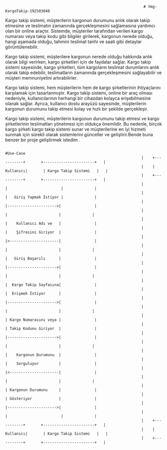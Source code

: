                                                                   # Ymg-KargoTakip-192503048
Kargo takip sistemi, müşterilerin kargonun durumunu anlık olarak takip etmesine ve teslimatın zamanında gerçekleşmesini sağlamasına yardımcı olan bir online araçtır. Sistemde, müşteriler tarafından verilen kargo numarası veya takip kodu gibi bilgiler girilerek, kargonun nerede olduğu, hangi aşamada olduğu, tahmini teslimat tarihi ve saati gibi detaylar görüntülenebilir.

Kargo takip sistemi, müşterilere kargonun nerede olduğu hakkında anlık olarak bilgi verirken, kargo şirketleri için de faydalar sağlar. Kargo takip sistemi sayesinde, kargo şirketleri, tüm kargoların teslimat durumlarını anlık olarak takip edebilir, teslimatların zamanında gerçekleşmesini sağlayabilir ve müşteri memnuniyetini artırabilirler.

Kargo takip sistemi, hem müşterilerin hem de kargo şirketlerinin ihtiyaçlarını karşılamak için tasarlanmıştır. Kargo takip sistemi, online bir araç olması nedeniyle, kullanıcılarının herhangi bir cihazdan kolayca erişebilmesine olanak sağlar. Ayrıca, kullanıcı dostu arayüzü sayesinde, müşterilerin kargonun durumunu takip etmesi kolay ve hızlı bir şekilde gerçekleşir.

Kargo takip sistemi, müşterilerin kargonun durumunu takip etmesi ve kargo şirketlerinin teslimatları yönetmesi için oldukça önemlidir. Bu nedenle, birçok kargo şirketi kargo takip sistemi sunar ve müşterilerine en iyi hizmeti sunmak için sürekli olarak sistemlerini günceller ve geliştirir.Bende buna benzer bir proje geliştirmek istedim .

                                                                                    #Use-Case
                                                                 |    +-----------+       +-----------------------+   |
                                                                 |    |  Kullanıcı|       | Kargo Takip Sistemi   |   |
                                                                 |    +-----------+       +-----------------------+   |
                                                                 |            |                        |              |
                                                                 |            |   Giriş Yapmak İstiyor |              |
                                                                 |            |---------------------->|               |
                                                                 |            |                       |              |
                                                                 |            |    Kullanıcı Adı ve   |               |
                                                                 |            |    Şifresini Giriyor  |               |
                                                                 |            |<----------------------|               |
                                                                 |            |                       |              |
                                                                 |            |   Giriş Başarılı      |               |
                                                                 |            |---------------------->|               |
                                                                 |            |                       |              |
                                                                 |            |  Kargo Takip Sayfasına|               |
                                                                 |            |  Erişmek İstiyor      |               |
                                                                 |            |---------------------->|               |
                                                                 |            |                       |              |
                                                                 |            | Kargo Numarasını veya |               |
                                                                 |            | Takip Kodunu Giriyor  |               |
                                                                 |            |---------------------->|               |
                                                                 |            |                       |              |
                                                                 |            |    Kargonun Durumunu  |               |
                                                                 |            |    Sorguluyor         |               |
                                                                 |            |<----------------------|               |
                                                                 |            |                       |              |
                                                                 |            | Kargonun Durumunu     |               |
                                                                 |            | Gösteriyor            |               |
                                                                 |            |---------------------->|               |
                                                                 |            |                        |              |
                                                                 |    +-----------+       +-----------------------+   |
                                                                 |    |  Kullanıcı|       | Kargo Takip Sistemi   |   |
                                                                 |    +-----------+       +-----------------------+   |

